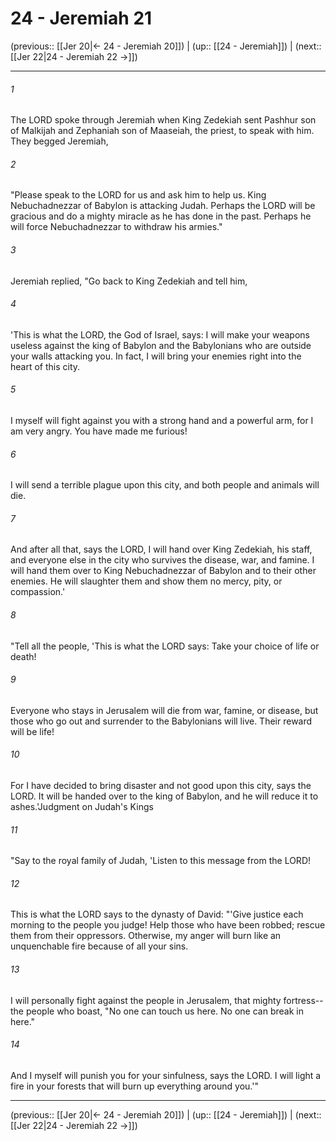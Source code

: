 # 24 - Jeremiah 21

(previous:: [[Jer 20|← 24 - Jeremiah 20]]) | (up:: [[24 - Jeremiah]]) | (next:: [[Jer 22|24 - Jeremiah 22 →]])

***


###### 1 
The LORD spoke through Jeremiah when King Zedekiah sent Pashhur son of Malkijah and Zephaniah son of Maaseiah, the priest, to speak with him. They begged Jeremiah, 

###### 2 
"Please speak to the LORD for us and ask him to help us. King Nebuchadnezzar of Babylon is attacking Judah. Perhaps the LORD will be gracious and do a mighty miracle as he has done in the past. Perhaps he will force Nebuchadnezzar to withdraw his armies." 

###### 3 
Jeremiah replied, "Go back to King Zedekiah and tell him, 

###### 4 
'This is what the LORD, the God of Israel, says: I will make your weapons useless against the king of Babylon and the Babylonians who are outside your walls attacking you. In fact, I will bring your enemies right into the heart of this city. 

###### 5 
I myself will fight against you with a strong hand and a powerful arm, for I am very angry. You have made me furious! 

###### 6 
I will send a terrible plague upon this city, and both people and animals will die. 

###### 7 
And after all that, says the LORD, I will hand over King Zedekiah, his staff, and everyone else in the city who survives the disease, war, and famine. I will hand them over to King Nebuchadnezzar of Babylon and to their other enemies. He will slaughter them and show them no mercy, pity, or compassion.' 

###### 8 
"Tell all the people, 'This is what the LORD says: Take your choice of life or death! 

###### 9 
Everyone who stays in Jerusalem will die from war, famine, or disease, but those who go out and surrender to the Babylonians will live. Their reward will be life! 

###### 10 
For I have decided to bring disaster and not good upon this city, says the LORD. It will be handed over to the king of Babylon, and he will reduce it to ashes.'Judgment on Judah's Kings 

###### 11 
"Say to the royal family of Judah, 'Listen to this message from the LORD! 

###### 12 
This is what the LORD says to the dynasty of David: "'Give justice each morning to the people you judge! Help those who have been robbed; rescue them from their oppressors. Otherwise, my anger will burn like an unquenchable fire because of all your sins. 

###### 13 
I will personally fight against the people in Jerusalem, that mighty fortress-- the people who boast, "No one can touch us here. No one can break in here." 

###### 14 
And I myself will punish you for your sinfulness, says the LORD. I will light a fire in your forests that will burn up everything around you.'"

***

(previous:: [[Jer 20|← 24 - Jeremiah 20]]) | (up:: [[24 - Jeremiah]]) | (next:: [[Jer 22|24 - Jeremiah 22 →]])
